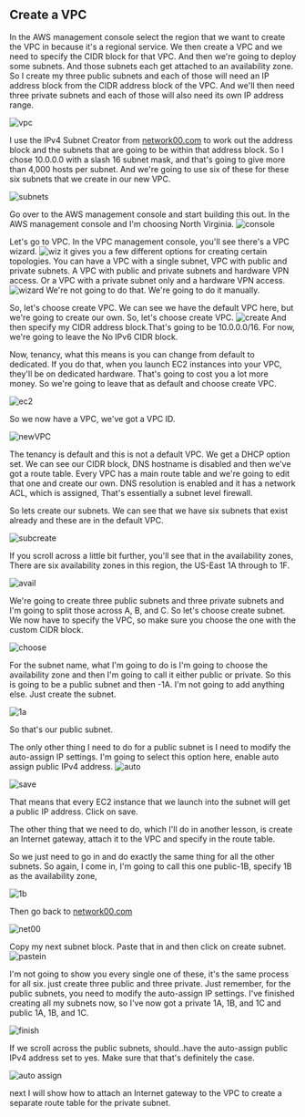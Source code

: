 Create a VPC
---

In the AWS management console select the region
that we want to create the VPC in because it's a regional service.
We then create a VPC and we need to specify the CIDR block for that VPC. And then we're going to deploy some subnets. And those subnets each get attached to an availability zone. So I create my three public subnets and each of those will need an IP address block from the CIDR address block of the VPC. And we'll then need three private subnets and each of those will also need its own IP address range.

![vpc](/image/1.png)

I use the IPv4 Subnet Creator from [network00.com](https://network00.com/NetworkTools/IPv4SubnetCreator/) to work out the address block and the subnets that are going to be within that address block. So I chose 10.0.0.0 with a slash 16 subnet mask, and that's going to give more than 4,000 hosts per subnet. And we're going to use six of these for these six subnets that we create in our new VPC.

![subnets](/image/2.png)

Go over to the AWS management console and start building this out.
In the AWS management console and I'm choosing North Virginia.
![console](/image/3.png)

Let's go to VPC. In the VPC management console, you'll see there's a VPC wizard.
![wiz](/image/4.png)
it gives you a few different options for creating certain topologies. You can have a VPC with a single subnet, VPC with public and private subnets. A VPC with public and private subnets and hardware VPN access. Or a VPC with a private subnet only and a hardware VPN access.
![wizard](/image/5.png)
 We're not going to do that. We're going to do it manually.

So, let's choose create VPC. We can see we have the default VPC here, but we're going to create our own. So, let's choose create VPC.
![create](/image/6.png)
And then specify my CIDR address block.That's going to be 10.0.0.0/16. For now, we're going to leave the No IPv6 CIDR block.

Now, tenancy, what this means is you can change from default to dedicated. If you do that, when you launch EC2 instances into your VPC, they'll be on dedicated hardware. That's going to cost you a lot more money. So we're going to leave that as default and choose create VPC.

![ec2](/image/7.png)

So we now have a VPC, we've got a VPC ID.

![newVPC](/image/8.png)

The tenancy is default and this is not a default VPC. We get a DHCP option set. We can see our CIDR block, DNS hostname is disabled and then we've got a route table.
Every VPC has a main route table and we're going to edit that one and create our own. DNS resolution is enabled and it has a network ACL, which is assigned, That's essentially a subnet level firewall.


So lets create our subnets. We can see that we have six subnets that exist already and these are in the default VPC.

![subcreate](/image/9.png)

If you scroll across a little bit further, you'll see that in the availability zones, There are six availability zones in this region, the US-East 1A through to 1F.

![avail](/image/10.png)

We're going to create three public subnets and three private subnets and I'm going to split those across A, B, and C. So let's choose create subnet. We now have to specify the VPC, so make sure you choose the one with the custom CIDR block.

![choose](/image/11.png)

For the subnet name, what I'm going to do is I'm going to choose the availability zone and then I'm going to call it either public or private. So this is going to be a public subnet and then -1A. I'm not going to add anything else. Just create the subnet.

![1a](/image/12.png)

So that's our public subnet.

The only other thing I need to do for a public subnet is I need to modify the auto-assign IP settings. I'm going to select this option here, enable auto assign public IPv4 address.
![auto](/image/13.png)

![save](/image/14.png)

That means that every EC2 instance that we launch into the subnet will get a public IP address. Click on save.

The other thing that we need to do, which I'll do in another lesson, is create an Internet gateway, attach it to the VPC and specify in the route table.

So we just need to go in and do exactly the same thing for all the other subnets. So again, I come in, I'm going to call this one public-1B, specify 1B as the availability zone,

![1b](/image/15.png)

Then go back to [network00.com](https://network00.com/NetworkTools/IPv4SubnetCreator/)

![net00](/image/16.png)

Copy my next subnet block.
Paste that in and then click on create subnet.
![pastein](/image/17.png)

I'm not going to show you every single one of these, it's the same process for all six. just create three public and three private. Just remember, for the public subnets, you need to modify the auto-assign IP settings. I've finished creating all my subnets now, so I've now got a private 1A, 1B, and 1C and public 1A, 1B, and 1C.

![finish](/image/18.png)

If we scroll across the public subnets, should..have the auto-assign public IPv4 address set to yes. Make sure that that's definitely the case.

![auto assign](/image/19.png)

next I will show how to attach an Internet gateway to the VPC to create a separate route table for the private subnet.

